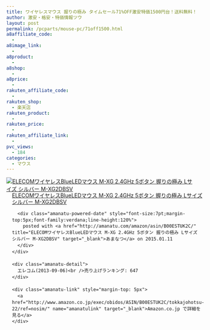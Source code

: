 ```yaml
---
title: ワイヤレスマウス 握りの極み タイムセール71%OFF激安特価1500円台！送料無料！
author: 激安・格安・特価情報ツウ
layout: post
permalink: /pcparts/mouse-pc/71off1500.html
a8affiliate_code:
  - 
a8image_link:
  - 
a8product:
  - 
a8shop:
  - 
a8price:
  - 
rakuten_affiliate_code:
  - 
rakuten_shop:
  - 楽天店
rakuten_product:
  - 
rakuten_price:
  - 
rakuten_affiliate_link:
  - 
pvc_views:
  - 184
categories:
  - マウス
---
```

<div class="amanatu-box" style="margin-bottom:0px;">
  <div class="amanatu-image" style="float:left;">
    <a href="http://www.amazon.co.jp/exec/obidos/ASIN/B00ESTUK2C/tokkajohotsu-22/ref=nosim/" name="amanatulink" target="_blank"><img src="http://i0.wp.com/ecx.images-amazon.com/images/I/41Vz7n6auwL._SL160_.jpg?w=546" alt="ELECOMワイヤレスBlueLEDマウス M-XG 2.4GHz 5ボタン 握りの極み Lサイズ シルバー M-XG2DBSV" style="border: none;" data-recalc-dims="1" /></a>
  </div>
  
  <div class="amanatu-info" style="float:left;margin-left:15px;line-height:120%">
    <div class="amanatu-name" style="margin-bottom:10px;line-height:120%">
      <a href="http://www.amazon.co.jp/exec/obidos/ASIN/B00ESTUK2C/tokkajohotsu-22/ref=nosim/" name="amanatulink" target="_blank">ELECOMワイヤレスBlueLEDマウス M-XG 2.4GHz 5ボタン 握りの極み Lサイズ シルバー M-XG2DBSV</a> 
      
      <div class="amanatu-powered-date" style="font-size:7pt;margin-top:5px;font-family:verdana;line-height:120%">
        posted with <a href="http://amanatu.com/amazon/asin/B00ESTUK2C/" title="ELECOMワイヤレスBlueLEDマウス M-XG 2.4GHz 5ボタン 握りの極み Lサイズ シルバー M-XG2DBSV" target="_blank">あまなつ</a> on 2015.01.11
      </div>
    </div>
    
    <div class="amanatu-detail">
      エレコム(2013-09-06)<br />売り上げランキング: 647
    </div>
    
    <div class="amanatu-link" style="margin-top: 5px">
      <a href="http://www.amazon.co.jp/exec/obidos/ASIN/B00ESTUK2C/tokkajohotsu-22/ref=nosim/" name="amanatulink" target="_blank">Amazon.co.jp で詳細を見る</a>
    </div>
  </div>
  
  <div class="amanatu-footer" style="clear: left">
  </div>
</div>
